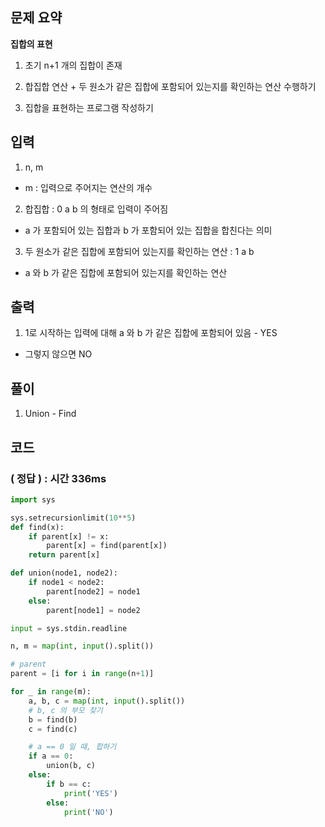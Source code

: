 ## 문제 요약

**집합의 표현**
1. 초기 n+1 개의 집합이 존재

2. 합집합 연산 + 두 원소가 같은 집합에 포함되어 있는지를 확인하는 연산 수행하기

3. 집합을 표현하는 프로그램 작성하기


## 입력

1. n, m
- m : 입력으로 주어지는 연산의 개수

2. 합집합 : 0 a b 의 형태로 입력이 주어짐
- a 가 포함되어 있는 집합과 b 가 포함되어 있는 집합을 합친다는 의미

3. 두 원소가 같은 집합에 포함되어 있는지를 확인하는 연산 : 1 a b
- a 와 b 가 같은 집합에 포함되어 있는지를 확인하는 연산

## 출력
1. 1로 시작하는 입력에 대해 a 와 b 가 같은 집합에 포함되어 있음 - YES
- 그렇지 않으면 NO

## 풀이
1. Union - Find

## 코드

### ( 정답 ) : 시간 336ms

```python
import sys

sys.setrecursionlimit(10**5)
def find(x):
    if parent[x] != x:
        parent[x] = find(parent[x])
    return parent[x]

def union(node1, node2):
    if node1 < node2:
        parent[node2] = node1
    else:
        parent[node1] = node2

input = sys.stdin.readline

n, m = map(int, input().split())

# parent
parent = [i for i in range(n+1)]

for _ in range(m):
    a, b, c = map(int, input().split())
    # b, c 의 부모 찾기
    b = find(b)
    c = find(c)

    # a == 0 일 때, 합하기
    if a == 0:
        union(b, c)
    else:
        if b == c:
            print('YES')
        else:
            print('NO')
```